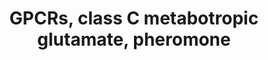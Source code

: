 ---
annotations:
- type: Pathway Ontology
  value: G protein mediated signaling pathway
authors:
- 169.230.77.174
- MaintBot
- Christine Chichester
- Eweitz
description: ''
last-edited: 2021-05-16
organisms:
- Rattus norvegicus
redirect_from:
- /index.php/Pathway:WP42
- /instance/WP42
schema-jsonld:
- '@context': https://schema.org/
  '@id': https://wikipathways.github.io/pathways/WP42.html
  '@type': Dataset
  creator:
    '@type': Organization
    name: WikiPathways
  description: ''
  keywords:
  - Grm7
  - Grm8
  - Gprc5d
  - Gprc5b
  - Grm1
  - GRM3
  - Casr
  - Grm2
  - Gabbr2
  - Gprc5a
  - Grm5
  - Grm6
  - Gabbr1
  - Gprc5c
  - Grm4
  license: CC0
  name: GPCRs, class C metabotropic glutamate, pheromone
seo: CreativeWork
title: GPCRs, class C metabotropic glutamate, pheromone
wpid: WP42
---